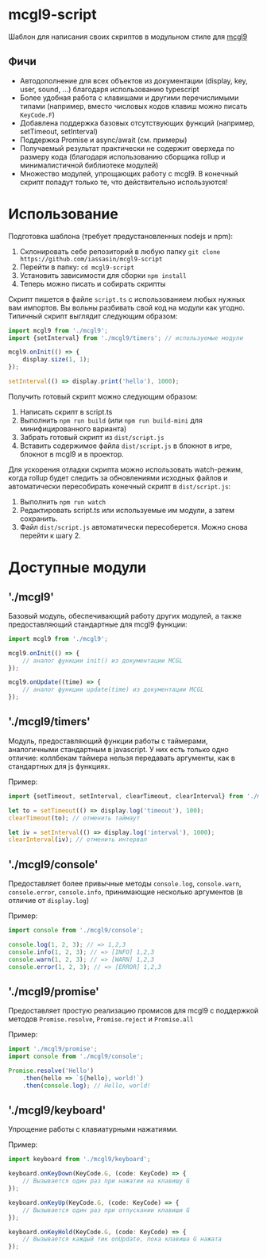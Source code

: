 # mcgl9-script

Шаблон для написания своих скриптов в модульном стиле для [mcgl9](https://forum.minecraft-galaxy.ru/wiki/1141)

## Фичи

- Автодополнение для всех объектов из документации (display, key, user, sound, ...) благодаря использованию typescript
- Более удобная работа с клавишами и другими перечислимыми типами (например, вместо числовых кодов клавиш можно писать `KeyCode.F`)
- Добавлена поддержка базовых отсутствующих функций (например, setTimeout, setInterval)
- Поддержка Promise и async/await (см. примеры)
- Получаемый результат практически не содержит оверхеда по размеру кода (благодаря использованию сборщика rollup и минималистичной библиотеке модулей)
- Множество модулей, упрощающих работу с mcgl9. В конечный скрипт попадут только те, что действительно используются!

# Использование

Подготовка шаблона (требует предустановленных nodejs и npm):

1. Склонировать себе репозиторий в любую папку `git clone https://github.com/iassasin/mcgl9-script`
2. Перейти в папку: `cd mcgl9-script`
3. Установить зависимости для сборки `npm install`
4. Теперь можно писать и собирать скрипты

Скрипт пишется в файле `script.ts` с использованием любых нужных вам импортов. Вы вольны разбивать свой код на модули как угодно. Типичный скрипт выглядит следующим образом:

```ts
import mcgl9 from './mcgl9';
import {setInterval} from './mcgl9/timers'; // используемые модули

mcgl9.onInit(() => {
	display.size(1, 1);
});

setInterval(() => display.print('hello'), 1000);
```

Получить готовый скрипт можно следующим образом:

1. Написать скрипт в script.ts
2. Выполнить `npm run build` (или `npm run build-mini` для минифицированного варианта)
3. Забрать готовый скрипт из `dist/script.js`
4. Вставить содержимое файла `dist/script.js` в блокнот в игре, блокнот в mcgl9 и в проектор.

Для ускорения отладки скрипта можно использовать watch-режим, когда rollup будет следить за обновлениями исходных файлов
и автоматически пересобирать конечный скрипт в `dist/script.js`:

1. Выполнить `npm run watch`
2. Редактировать script.ts или используемые им модули, а затем сохранить.
3. Файл `dist/script.js` автоматически пересоберется. Можно снова перейти к шагу 2.

# Доступные модули

## './mcgl9'

Базовый модуль, обеспечивающий работу других модулей, а также предоставляющий стандартные для mcgl9 функции:

```ts
import mcgl9 from './mcgl9';

mcgl9.onInit(() => {
	// аналог функции init() из документации MCGL
});

mcgl9.onUpdate((time) => {
	// аналог функции update(time) из документации MCGL
});
```

## './mcgl9/timers'

Модуль, предоставляющий функции работы с таймерами, аналогичными стандартным в javascript. У них есть только одно отличие: коллбекам таймера нельзя передавать аргументы, как в стандартных для js функциях.

Пример:
```ts
import {setTimeout, setInterval, clearTimeout, clearInterval} from './mcgl9/timers';

let to = setTimeout(() => display.log('timeout'), 100);
clearTimeout(to); // отменить таймаут

let iv = setInterval(() => display.log('interval'), 1000);
clearInterval(iv); // отменить интервал
```

## './mcgl9/console'

Предоставляет более привычные методы `console.log`, `console.warn`, `console.error`, `console.info`, принимающие несколько аргументов (в отличие от `display.log`)

Пример:
```ts
import console from './mcgl9/console';

console.log(1, 2, 3); // => 1,2,3
console.info(1, 2, 3); // => [INFO] 1,2,3
console.warn(1, 2, 3); // => [WARN] 1,2,3
console.error(1, 2, 3); // => [ERROR] 1,2,3
```

## './mcgl9/promise'

Предоставляет простую реализацию промисов для mcgl9 с поддержкой методов `Promise.resolve`, `Promise.reject` и `Promise.all`

Пример:
```ts
import './mcgl9/promise';
import console from './mcgl9/console';

Promise.resolve('Hello')
	.then(hello => `${hello}, world!`)
	.then(console.log); // Hello, world!
```

## './mcgl9/keyboard'

Упрощение работы с клавиатурными нажатиями.

Пример:
```ts
import keyboard from './mcgl9/keyboard';

keyboard.onKeyDown(KeyCode.G, (code: KeyCode) => {
	// Вызывается один раз при нажатии на клавишу G
});

keyboard.onKeyUp(KeyCode.G, (code: KeyCode) => {
	// Вызывается один раз при отпускании клавиши G
});

keyboard.onKeyHold(KeyCode.G, (code: KeyCode) => {
	// Вызывается каждый тик onUpdate, пока клавиша G нажата
});
```